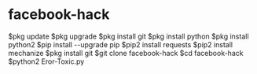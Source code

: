 # facebook-hack
$pkg update
$pkg upgrade
$pkg install git
$pkg install python
$pkg install python2
$pip install --upgrade pip
$pip2 install requests
$pip2 install mechanize
$pkg install git
$git clone facebook-hack
$cd facebook-hack
$python2 Eror-Toxic.py
